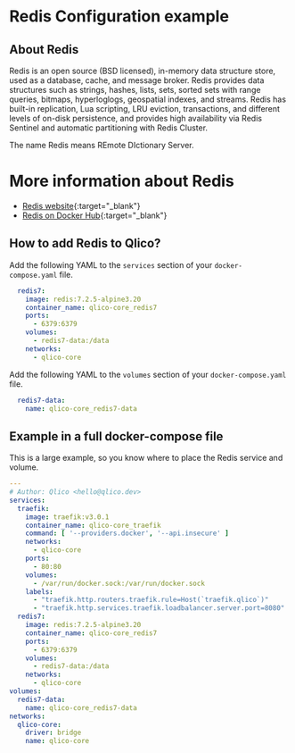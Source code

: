 # Redis Configuration example

## About Redis

Redis is an open source (BSD licensed), in-memory data structure store, used as
a database, cache, and message broker. Redis provides data structures such as
strings, hashes, lists, sets, sorted sets with range queries, bitmaps,
hyperloglogs, geospatial indexes, and streams. Redis has built-in replication,
Lua scripting, LRU eviction, transactions, and different levels of on-disk
persistence, and provides high availability via Redis Sentinel and automatic
partitioning with Redis Cluster.

The name Redis means REmote DIctionary Server.

# More information about Redis

* [Redis website](https://redis.io/){:target="_blank"}
* [Redis on Docker Hub](https://hub.docker.com/_/redis){:target="_blank"}

## How to add Redis to Qlico?

Add the following YAML to the `services` section of your `docker-compose.yaml`
file.

```yaml title="qlico-core/docker-compose.yaml"
  redis7:
    image: redis:7.2.5-alpine3.20
    container_name: qlico-core_redis7
    ports:
      - 6379:6379
    volumes:
      - redis7-data:/data
    networks:
      - qlico-core
```

Add the following YAML to the `volumes` section of your `docker-compose.yaml`
file.

```yaml title="qlico-core/docker-compose.yaml"
  redis7-data:
    name: qlico-core_redis7-data
```

## Example in a full docker-compose file

This is a large example, so you know where to place the Redis service and
volume.

```yaml title="qlico-core/docker-compose.yaml"
---
# Author: Qlico <hello@qlico.dev>
services:
  traefik:
    image: traefik:v3.0.1
    container_name: qlico-core_traefik
    command: [ '--providers.docker', '--api.insecure' ]
    networks:
      - qlico-core
    ports:
      - 80:80
    volumes:
      - /var/run/docker.sock:/var/run/docker.sock
    labels:
      - "traefik.http.routers.traefik.rule=Host(`traefik.qlico`)"
      - "traefik.http.services.traefik.loadbalancer.server.port=8080"
  redis7:
    image: redis:7.2.5-alpine3.20
    container_name: qlico-core_redis7
    ports:
      - 6379:6379
    volumes:
      - redis7-data:/data
    networks:
      - qlico-core
volumes:
  redis7-data:
    name: qlico-core_redis7-data
networks:
  qlico-core:
    driver: bridge
    name: qlico-core
```
